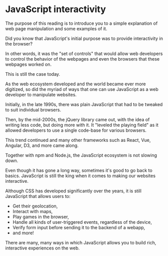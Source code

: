 # JavaScript interactivity

The purpose of this reading is to introduce you to a simple explanation of web page manipulation and some examples of it.

Did you know that JavaScript's initial purpose was to provide interactivity in the browser?

In other words, it was the "set of controls" that would allow web developers to control the behavior of the webpages and even the browsers that these webpages worked on.

This is still the case today.

As the web ecosystem developed and the world became ever more digitized, so did the myriad of ways that one can use JavaScript as a web developer to manipulate websites.

Initially, in the late 1990s, there was plain JavaScript that had to be tweaked to suit individual browsers.

Then, by the mid-2000s, the jQuery library came out, with the idea of writing less code, but doing more with it. It "leveled the playing field" as it allowed developers to use a single code-base for various browsers.

This trend continued and many other frameworks such as React, Vue, Angular, D3, and more came along.

Together with npm and Node.js, the JavaScript ecosystem is not slowing down.

Even though it has gone a long way, sometimes it's good to go back to basics. JavaScript is still the king when it comes to making our websites interactive.

Although CSS has developed significantly over the years, it is still JavaScript that allows users to: 

- Get their geolocation,
- Interact with maps,
- Play games in the browser, 
- Handle all kinds of user-triggered events, regardless of the device,
- Verify form input before sending it to the backend of a webapp,
- and more!

There are many, many ways in which JavaScript allows you to build rich, interactive experiences on the web.
